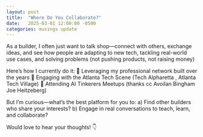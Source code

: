 ```yaml
---
layout: post
title:  "Where Do You Collaborate?"
date:   2025-03-01 12:00:00 -0500
categories: musings update
---
```


As a builder, I often just want to talk shop—connect with others, exchange ideas, and see how people are adapting to new tech, tackling real-world use cases, and solving problems (not pushing products, not raising money)

Here’s how I currently do it:
🔹 Leveraging my professional network built over the years
🔹 Engaging with the Atlanta Tech Scene (Tech Alpharetta , Atlanta Tech Village)
🔹 Attending AI Tinkerers Meetups (thanks cc Avoilan Bingham Joe Heitzeberg)

But I’m curious—what’s the best platform for you to:
a) Find other builders who share your interests?
b) Engage in real conversations to teach, learn, and collaborate?


Would love to hear your thoughts! 👇